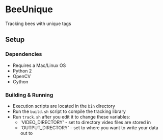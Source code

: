 # BeeUnique

Tracking bees with unique tags

## Setup

### Dependencies
- Requires a Mac/Linux OS
- Python 2
- OpenCV
- Cython

### Building & Running
- Execution scripts are located in the `bin` directory
- Run the `build.sh` script to compile the tracking library
- Run `track.sh` after you edit it to change these variables:
    - 'VIDEO_DIRECTORY' - set to directory video files are stored in
    - 'OUTPUT_DIRECTORY' - set to where you want to write your data out to
